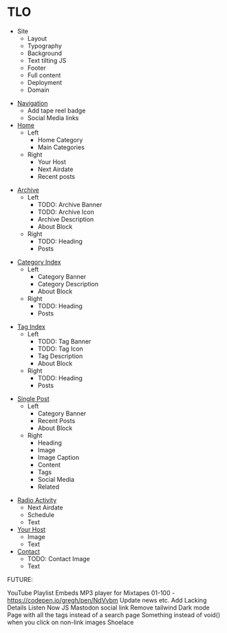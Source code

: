 # TLO

- Site
  - Layout
  - Typography
  + Background
  - Text tilting JS
  - Footer
  - Full content
  * Deployment
  - Domain
+ [Navigation](./src/navigation.js)
  + Add tape reel badge
  + Social Media links
+ [Home](./src/pages/index.astro)
  + Left
    + Home Category
    + Main Categories
  + Right
    + Your Host
    + Next Airdate
    + Recent posts
- [Archive](./src/pages/[...blog]/[...page].astro)
  - Left
    - TODO: Archive Banner
    - TODO: Archive Icon
    + Archive Description
    + About Block
  + Right
    - TODO: Heading 
    + Posts
+ [Category Index](./src/pages/[...blog]/[category]/[...page].astro)
  + Left
    + Category Banner
    + Category Description
    + About Block
  + Right
    - TODO: Heading 
    + Posts
- [Tag Index](./src/pages/[...blog]/[tag]/[...page].astro)
  - Left
    - TODO: Tag Banner
    - TODO: Tag Icon
    + Tag Description
    + About Block
  + Right
    - TODO: Heading 
    + Posts
+ [Single Post](./src/pages/[...blog]/index.astro)
  + Left
    + Category Banner
    + Recent Posts
    + About Block
  + Right
    + Heading
    + Image
    + Image Caption
    + Content
    + Tags
    + Social Media
    + Related
- [Radio Activity](./src/pages/radio-activity.astro)
  + Next Airdate
  + Schedule
  - Text
- [Your Host](./src/pages/your-host.astro)
  * Image
  - Text
- [Contact](./src/pages/contact.astro)
  - TODO: Contact Image
  * Text

FUTURE:

YouTube Playlist Embeds
MP3 player for Mixtapes 01-100 - https://codepen.io/gregh/pen/NdVvbm 
Update news etc.
Add Lacking Details
Listen Now JS
Mastodon social link
Remove tailwind
Dark mode
Page with all the tags instead of a search page
Something instead of void() when you click on non-link images
Shoelace